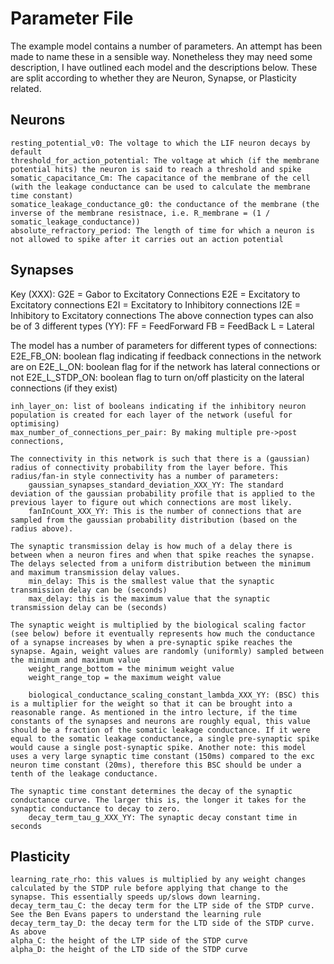 # Parameter File

The example model contains a number of parameters. An attempt has been made to name these in a sensible way. Nonetheless they may need some description, I have outlined each model and the descriptions below. These are split according to whether they are Neuron, Synapse, or Plasticity related.


## Neurons
	resting_potential_v0: The voltage to which the LIF neuron decays by default
	threshold_for_action_potential: The voltage at which (if the membrane potential hits) the neuron is said to reach a threshold and spike
	somatic_capacitance_Cm: The capacitance of the membrane of the cell (with the leakage conductance can be used to calculate the membrane time constant)
	somatice_leakage_conductance_g0: the conductance of the membrane (the inverse of the membrane resistnace, i.e. R_membrane = (1 / somatic_leakage_conductance))	
	absolute_refractory_period: The length of time for which a neuron is not allowed to spike after it carries out an action potential



## Synapses

Key (XXX):
	G2E = Gabor to Excitatory Connections
	E2E = Excitatory to Excitatory connections
	E2I = Excitatory to Inhibitory connections
	I2E = Inhibitory to Excitatory connections
The above connection types can also be of 3 different types (YY):
	FF = FeedForward
	FB = FeedBack
	L = Lateral


The model has a number of parameters for different types of connections:
	E2E_FB_ON: boolean flag indicating if feedback connections in the network are on
	E2E_L_ON: boolean flag for if the network has lateral connections or not
	E2E_L_STDP_ON: boolean flag to turn on/off plasticity on the lateral connections (if they exist)
	
	inh_layer_on: list of booleans indicating if the inhibitory neuron population is created for each layer of the network (useful for optimising)
	max_number_of_connections_per_pair: By making multiple pre->post connections, 

	The connectivity in this network is such that there is a (gaussian) radius of connectivity probability from the layer before. This radius/fan-in style connectivity has a number of parameters:
		gaussian_synapses_standard_deviation_XXX_YY: The standard deviation of the gaussian probability profile that is applied to the previous layer to figure out which connections are most likely.
		fanInCount_XXX_YY: This is the number of connections that are sampled from the gaussian probability distribution (based on the radius above).

	The synaptic transmission delay is how much of a delay there is between when a neuron fires and when that spike reaches the synapse. The delays selected from a uniform distribution between the minimum and maximum transmission delay values.
		min_delay: This is the smallest value that the synaptic transmission delay can be (seconds)
		max_delay: this is the maximum value that the synaptic transmission delay can be (seconds)

	The synaptic weight is multiplied by the biological scaling factor (see below) before it eventually represents how much the conductance of a synapse increases by when a pre-synaptic spike reaches the synapse. Again, weight values are randomly (uniformly) sampled between the minimum and maximum value
		weight_range_bottom = the minimum weight value
		weight_range_top = the maximum weight value
		
		biological_conductance_scaling_constant_lambda_XXX_YY: (BSC) this is a multiplier for the weight so that it can be brought into a reasonable range. As mentioned in the intro lecture, if the time constants of the synapses and neurons are roughly equal, this value should be a fraction of the somatic leakage conductance. If it were equal to the somatic leakage conductance, a single pre-synaptic spike would cause a single post-synaptic spike. Another note: this model uses a very large synaptic time constant (150ms) compared to the exc neuron time constant (20ms), therefore this BSC should be under a tenth of the leakage conductance.
	
	The synaptic time constant determines the decay of the synaptic conductance curve. The larger this is, the longer it takes for the synaptic conductance to decay to zero.
		decay_term_tau_g_XXX_YY: The synaptic decay constant time in seconds


## Plasticity
	learning_rate_rho: this values is multiplied by any weight changes calculated by the STDP rule before applying that change to the synapse. This essentially speeds up/slows down learning.
	decay_term_tau_C: the decay term for the LTP side of the STDP curve. See the Ben Evans papers to understand the learning rule
	decay_term_tay_D: the decay term for the LTD side of the STDP curve. As above
	alpha_C: the height of the LTP side of the STDP curve
	alpha_D: the height of the LTD side of the STDP curve

	
